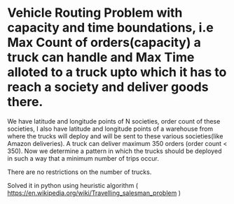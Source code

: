 # Vehicle Routing Problem with capacity and time boundations, i.e Max Count of orders(capacity) a truck can handle and Max Time alloted to a truck upto which it has to reach a society and deliver goods there.

We have latitude and longitude points of N societies, order count of these societies, I also have latitude and longitude points of a warehouse from where the trucks will deploy and will be sent to these various societies(like Amazon deliveries). A truck can deliver maximum 350 orders (order count < 350). Now we determine a pattern in which the trucks should be deployed in such a way that a minimum number of trips occur.

There are no restrictions on the number of trucks.

Solved it in python using heuristic algorithm ( https://en.wikipedia.org/wiki/Travelling_salesman_problem ) 

